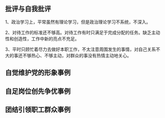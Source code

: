 ## 批评与自我批评

1、政治学习上，平常虽然有理论学习，但是政治理论学习不系统，不深入。　　

2、对待工作的标准还不够高。对待工作有时只满足于完成分配的任务。缺乏主动性和创造性，工作中新的亮点不充足。

3、平时只顾忙着尽力去做好本职工作，不太注意周围发生的事情，对自己关系不大的事还不够热心、不够主动，对群众的事没有热情主动地关心。

## 自觉维护党的形象事例

## 自足岗位创先争优事例

## 团结引领职工群众事例

